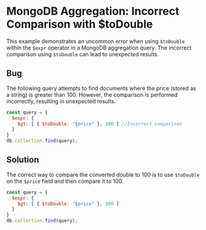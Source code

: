 # MongoDB Aggregation: Incorrect Comparison with $toDouble
This example demonstrates an uncommon error when using `$toDouble` within the `$expr` operator in a MongoDB aggregation query. The incorrect comparison using `$toDouble` can lead to unexpected results.
## Bug
The following query attempts to find documents where the price (stored as a string) is greater than 100. However, the comparison is performed incorrectly, resulting in unexpected results.
```javascript
const query = {
  $expr: {
    $gt: [ { $toDouble: "$price" }, 100 ] //Incorrect comparison
  }
}
db.collection.find(query); 
```
## Solution
The correct way to compare the converted double to 100 is to use `$toDouble` on the `$price` field and then compare it to 100. 
```javascript
const query = {
  $expr: {
    $gt: [ { $toDouble: "$price" }, 100 ] 
  }
}
db.collection.find(query);
```